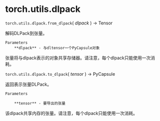 # torch.utils.dlpack

`torch.utils.dlpack.from_dlpack`( _dlpack_ ) → Tensor

解码DLPack到张量。

    Parameters
        **dlpack** - 与dltensor一个PyCapsule对象

张量将与dlpack表示的对象共享存储器。请注意，每个dlpack只能使用一次消耗。


`torch.utils.dlpack.to_dlpack`( _tensor_ ) → PyCapsule

返回表示张量DLPack。

    Parameters

        **tensor** - 要导出的张量

该dlpack共享内存的张量。请注意，每个dlpack只能使用一次消耗。
